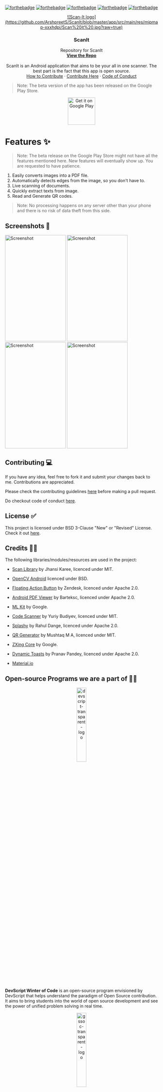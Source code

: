 [//]: <> (Badges)
[![forthebadge](https://forthebadge.com/images/badges/built-by-developers.svg)](https://forthebadge.com)
[![forthebadge](https://forthebadge.com/images/badges/built-for-android.svg)](https://forthebadge.com)
[![forthebadge](https://forthebadge.com/images/badges/made-with-java.svg)](https://forthebadge.com)
[![forthebadge](https://forthebadge.com/images/badges/built-with-love.svg)](https://forthebadge.com)
[![forthebadge](https://forthebadge.com/images/badges/open-source.svg)](https://forthebadge.com)

<p align="center">
  <a href=" https://www.hackerrank.com/domains/tutorials/30-days-of-code">
   ![Scan-It logo](https://github.com/ArshpreetS/ScanIt/blob/master/app/src/main/res/mipmap-xxxhdpi/Scan%20it%20.jpg?raw=true)
  </a>

  <h3 align="center">ScanIt</h3>

  <p align="center">
    Repository for ScanIt
    <br />
    <a href="https://github.com/mishraaditya595/ScanIt"><strong>View the Repo</strong></a>
    <br />
    <br />
    ScanIt is an Android application that aims to be your all in one scanner. The best part is the fact that this app is open source.
    <br />
    <a href="https://github.com/mishraaditya595/ScanIt/blob/master/CONTRIBUTING.md">How to Contribute</a>
    ·
    <a href="https://github.com/mishraaditya595/ScanIt/issues">Contribute Here</a>
    ·
    <a href="https://github.com/mishraaditya595/ScanIt/blob/master/CODE_OF_CONDUCT.md">Code of Conduct</a>
  </p>
</p>

> Note: The beta version of the app has been released on the Google Play Store.

<p align="center">
<a href="https://play.google.com/store/apps/details?id=com.vob.scanit" target="_blank">
<img src="https://play.google.com/intl/en_us/badges/images/generic/en-play-badge.png" alt="Get it on Google Play" height="90"/></a>
</p>

# Features ✨
 > Note: The beta release on the Google Play Store might not have all the features mentioned here. New features will eventually show up. You are requested to have patience.
1. Easily converts images into a PDF file.
2. Automatically detects edges from the image, so you don't have to.
3. Live scanning of documents.
4. Quickly extract texts from image.
5. Read and Generate QR codes.

> Note: No processing happens on any server other than your phone and there is no risk of data theft from this side.

## Screenshots 📱

<img src="https://github.com/mishraaditya595/ScanIt/blob/master/Screenshots/1603558649389.png" alt="Screenshot" height="350" width="200"/></a>
<img src="https://github.com/mishraaditya595/ScanIt/blob/master/Screenshots/1603558656662.png" alt="Screenshot" height="350" width="200"/></a>
<img src="https://github.com/mishraaditya595/ScanIt/blob/master/Screenshots/1603558640202.png" alt="Screenshot" height="350" width="200"/></a>
<img src="https://github.com/mishraaditya595/ScanIt/blob/master/Screenshots/1603558629214.png" alt="Screenshot" height="350" width="200"/></a>

## Contributing 💻

If you have any idea, feel free to fork it and submit your changes back to me. Contributions are appreciated.

Please check the contributing guidelines [here](https://github.com/mishraaditya595/Scanner/blob/master/CONTRIBUTING.md) before making a pull request.

Do checkout code of conduct [here](https://github.com/mishraaditya595/Scanner/blob/master/CODE_OF_CONDUCT.md).

## License ✅

This project is licensed under BSD 3-Clause "New" or "Revised" License. Check it out [here](https://github.com/mishraaditya595/ScanIt/blob/master/LICENSE).

## Credits 👨‍💼

The following libraries/modules/resources are used in the project:

- [Scan Library](https://github.com/jhansireddy/AndroidScannerDemo) by Jhansi Karee, licenced under MIT.
- [OpenCV Android](http://opencv.org/) licenced under BSD.
- [Floating Action Button](https://github.com/zendesk/android-floating-action-button) by Zendesk, licenced under Apache 2.0.
- [Android PDF Viewer](https://github.com/barteksc/AndroidPdfViewer) by Barteksc, licenced under Apache 2.0.
- [ML Kit](https://developers.google.com/ml-kit) by Google.
- [Code Scanner](https://github.com/yuriy-budiyev/code-scanner) by Yuriy Budiyev, licenced under MIT.
- [Splashy](https://github.com/rahuldange09/Splashy) by Rahul Dange, licenced under Apache 2.0.
- [QR Generator](https://github.com/androidmads/QRGenerator) by Mushtaq M A, licenced under MIT.
- [ZXing Core](https://mvnrepository.com/artifact/com.google.zxing/core/3.3.2) by Google.
- [Dynamic Toasts](https://github.com/pranavpandey/dynamic-toasts) by Pranav Pandey, licenced under Apache 2.0.

- [Material.io](https://material.io/)

## Open-source Programs we are a part of 👨‍💻

<p align = "center">
<img src="https://devscript.tech/woc/img/WOC-logo.png" alt="devscript-transparent-logo" border="0" width="25%">
<br/>

**DevScript Winter of Code** is an open-source program envisioned by DevScript that helps understand the paradigm of Open Source contribution. It aims to bring students into the world of open source development and see the power of unified problem solving in real time.<br>
</p>

<p align = "center">
<img src="https://i.ibb.co/2gTFf7K/gssoc-trans-logo.png" alt="gssoc-transparent-logo" border="0" width="25%">
<br/>

**GirlScript Summer of Code** is the 3 month long Open Source program with an aim to help beginners get started with Open Source Development while encouraging diversity. <br/>
</p>

### Show some ❤️ by starring the repository!

[![Stargazers repo roster for @mishraaditya595/ScanIt](https://reporoster.com/stars/mishraaditya595/ScanIt)](https://github.com/mishraaditya595/ScanIt/stargazers)

[![Forkers repo roster for @mishraaditya595/ScanIt](https://reporoster.com/forks/mishraaditya595/ScanIt)](https://github.com/mishraaditya595/ScanIt/network/members)
